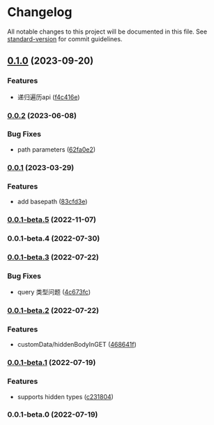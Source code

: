 # Changelog

All notable changes to this project will be documented in this file. See [standard-version](https://github.com/conventional-changelog/standard-version) for commit guidelines.

## [0.1.0](https://github.com/vocoWone/yapi-ts-engine/compare/v0.0.2...v0.1.0) (2023-09-20)


### Features

* 递归遍历api ([f4c416e](https://github.com/vocoWone/yapi-ts-engine/commit/f4c416e0af8f009e4f993434efc0e624ac891c98))

### [0.0.2](https://github.com/vocoWone/yapi-ts-engine/compare/v0.0.1...v0.0.2) (2023-06-08)


### Bug Fixes

* path parameters ([62fa0e2](https://github.com/vocoWone/yapi-ts-engine/commit/62fa0e2a1efdc7370f4879b34c33129c236673c5))

### [0.0.1](https://github.com/vocoWone/yapi-ts-engine/compare/v0.0.1-beta.5...v0.0.1) (2023-03-29)


### Features

* add basepath ([83cfd3e](https://github.com/vocoWone/yapi-ts-engine/commit/83cfd3eb535c65b97bcb9c4e7ff6785239004901))

### [0.0.1-beta.5](https://github.com/vocoWone/yapi-ts-engine/compare/v0.0.1-beta.4...v0.0.1-beta.5) (2022-11-07)

### 0.0.1-beta.4 (2022-07-30)

### [0.0.1-beta.3](https://github.com/vocoWone/yapi-ts-engine/compare/v0.0.1-beta.2...v0.0.1-beta.3) (2022-07-22)

### Bug Fixes

- query 类型问题 ([4c673fc](https://github.com/vocoWone/yapi-ts-engine/commit/4c673fc926929c95484700eb7d8f434e820ba481))

### [0.0.1-beta.2](https://github.com/vocoWone/yapi-ts-engine/compare/v0.0.1-beta.1...v0.0.1-beta.2) (2022-07-22)

### Features

- customData/hiddenBodyInGET ([468641f](https://github.com/vocoWone/yapi-ts-engine/commit/468641ff6a9fce64201afb61d717f39d614be59c))

### [0.0.1-beta.1](https://github.com/vocoWone/yapi-ts-engine/compare/v0.0.1-beta.0...v0.0.1-beta.1) (2022-07-19)

### Features

- supports hidden types ([c231804](https://github.com/vocoWone/yapi-ts-engine/commit/c2318040901489fd1582abe41427697513497470))

### 0.0.1-beta.0 (2022-07-19)
